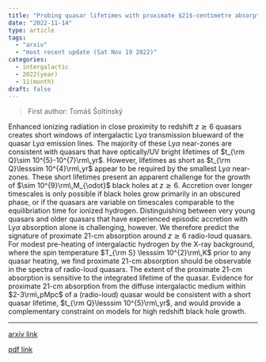 ```yaml
---
title: "Probing quasar lifetimes with proximate $21$-centimetre absorption in the diffuse intergalactic medium at redshifts $z\\geq 6$"
date: "2022-11-14"
type: article
tags:
  - "arxiv"
  - "most recent update (Sat Nov 19 2022)"
categories:
  - intergalactic
  - 2022(year)
  - 11(month)
draft: false
---
```


> First author: Tomáš Šoltinský

 Enhanced ionizing radiation in close proximity to redshift $z\gtrsim 6$
quasars creates short windows of intergalactic Ly$\alpha$ transmission blueward
of the quasar Ly$\alpha$ emission lines. The majority of these Ly$\alpha$
near-zones are consistent with quasars that have optically/UV bright lifetimes
of $t_{\rm Q}\sim 10^{5}-10^{7}\rm\,yr$. However, lifetimes as short as $t_{\rm
Q}\lesssim 10^{4}\rm\,yr$ appear to be required by the smallest Ly$\alpha$
near-zones. These short lifetimes present an apparent challenge for the growth
of $\sim 10^{9}\rm\,M_{\odot}$ black holes at $z\gtrsim 6$. Accretion over
longer timescales is only possible if black holes grow primarily in an obscured
phase, or if the quasars are variable on timescales comparable to the
equilibriation time for ionized hydrogen. Distinguishing between very young
quasars and older quasars that have experienced episodic accretion with
Ly$\alpha$ absorption alone is challenging, however. We therefore predict the
signature of proximate 21-cm absorption around $z\gtrsim 6$ radio-loud quasars.
For modest pre-heating of intergalactic hydrogen by the X-ray background, where
the spin temperature $T_{\rm S} \lesssim 10^{2}\rm\,K$ prior to any quasar
heating, we find proximate 21-cm absorption should be observable in the spectra
of radio-loud quasars. The extent of the proximate 21-cm absorption is
sensitive to the integrated lifetime of the quasar. Evidence for proximate
21-cm absorption from the diffuse intergalactic medium within $2-3\rm\,pMpc$ of
a (radio-loud) quasar would be consistent with a short quasar lifetime, $t_{\rm
Q}\lesssim 10^{5}\rm\,yr$, and would provide a complementary constraint on
models for high redshift black hole growth.

---
[arxiv link](http://arxiv.org/abs/2211.07655v1)

[pdf link](http://arxiv.org/pdf/2211.07655v1)
